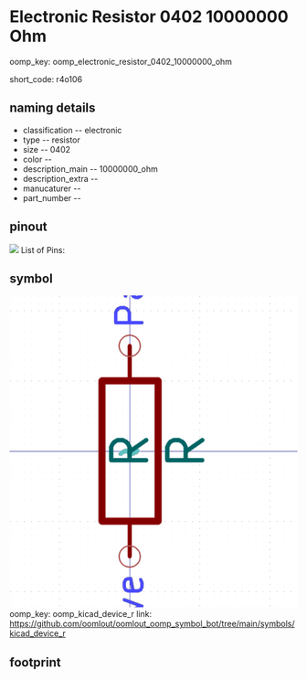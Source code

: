 # Electronic Resistor 0402 10000000 Ohm
oomp_key: oomp_electronic_resistor_0402_10000000_ohm  

short_code: r4o106
## naming details
* classification -- electronic
* type -- resistor
* size -- 0402
* color -- 
* description_main -- 10000000_ohm
* description_extra -- 
* manucaturer -- 
* part_number -- 
## pinout
![](working_pinout_600.png)
List of Pins:

## symbol

![](symbol/0/working/working_600.png)  
oomp_key: oomp_kicad_device_r
link: https://github.com/oomlout/oomlout_oomp_symbol_bot/tree/main/symbols/kicad_device_r


## footprint
